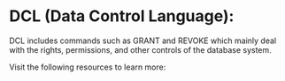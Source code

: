 # DCL (Data Control Language):

DCL includes commands such as GRANT and REVOKE which mainly deal with the rights, permissions, and other controls of the database system.

Visit the following resources to learn more:

